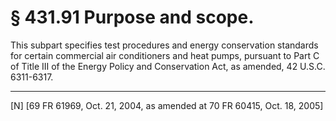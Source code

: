 # § 431.91   Purpose and scope.

This subpart specifies test procedures and energy conservation standards for certain commercial air conditioners and heat pumps, pursuant to Part C of Title III of the Energy Policy and Conservation Act, as amended, 42 U.S.C. 6311-6317. 



---

[N] [69 FR 61969, Oct. 21, 2004, as amended at 70 FR 60415, Oct. 18, 2005]




